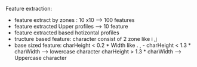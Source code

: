 Feature extraction:
- feature extract by zones : 10 x10 --> 100 features
- feature extracted  Upper  profiles --> 10 feature
- feature extracted based hotizontal profiles
- tructure based feature: character consist of 2 zone like i ,j
- base sized feature:  charHeight < 0.2 * Width  like . , - 
						charHeight < 1.3 * charWidth  --> lowercase character
						charHeight > 1.3 * charWidth --> Uppercase character